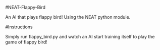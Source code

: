 #NEAT-Flappy-Bird

An AI that plays flappy bird! Using the NEAT python module.

#Instructions

Simply run flappy_bird.py and watch an AI start training itself to play the game of flappy bird!
